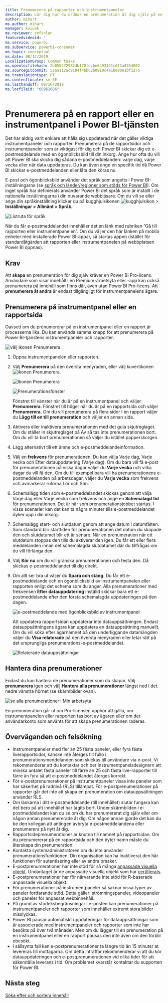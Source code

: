 ```yaml
---
title: Prenumerera på rapporter och instrumentpaneler
description: Lär dig hur du ordnar en prenumeration åt dig själv på en ögonblicksbild via e-post av en Power BI-rapport eller instrumentpanel.
author: mihart
ms.author: mihart
manager: kvivek
ms.reviewer: cmfinlan
featuredvideoid: ''
ms.service: powerbi
ms.subservice: powerbi-consumer
ms.topic: conceptual
ms.date: 08/12/2019
LocalizationGroup: Common tasks
ms.openlocfilehash: 2b0554729824b170fecbe6493141c6f3a8354002
ms.sourcegitcommit: 52aa112ac9194f4bb62b0910c4a1be80e1bf1276
ms.translationtype: HT
ms.contentlocale: sv-SE
ms.lasthandoff: 09/16/2019
ms.locfileid: "68961686"
---
```

# <a name="subscribe-to-a-report-or-dashboard-in-the-power-bi-service"></a>Prenumerera på en rapport eller en instrumentpanel i Power BI-tjänsten 
Det har aldrig varit enklare att hålla sig uppdaterad när det gäller viktiga instrumentpaneler och rapporter. Prenumerera på de rapportsidor och instrumentpaneler som är viktigast för dig och Power BI skickar dig ett e-postmeddelande med en ögonblicksbild till din inkorg. Ange hur ofta du vill att Power BI ska skicka dig sådana e-postmeddelanden: varje dag, varje vecka eller när data uppdateras. Du kan även ange en specifik tid då Power BI skickar e-postmeddelanden eller låta den köras nu.  

E-post och ögonblicksbild använder det språk som angetts i Power BI-inställningarna (se [språk och länder/regioner som stöds för Power BI](../supported-languages-countries-regions.md)). Om inget språk har definierats använder Power BI det språk som är inställt i de nationella inställningarna i din nuvarande webbläsare. Om du vill se eller ange din språkinställning klickar du på kugghjulsikonen ![kugghjulsikon](./media/end-user-subscribe/power-bi-settings-icon.png) > **Inställningar > Allmänt > Språk**. 

![Listruta för språk](./media/end-user-subscribe/power-bi-language.png)

När du får e-postmeddelandet innehåller det en länk med rubriken ”Gå till rapporten eller instrumentpanelen”. Om du väljer den här länken på mobila enheter med installerade Power BI-appar, så startas appen (istället för standardåtgärden att rapporten eller instrumentpanelen på webbplatsen Power BI öppnas).


## <a name="requirements"></a>Krav
Att **skapa** en prenumeration för dig själv kräver en Power BI Pro-licens. Användare som visar innehåll i en Premium-arbetsyta eller -app kan också prenumerera på innehåll som finns där, även utan Power BI Pro-licens. Att **prenumerera åt andra** är endast tillgängligt för instrumentpanelens ägare. 

## <a name="subscribe-to-a-dashboard-or-a-report-page"></a>Prenumerera på instrumentpanel eller en rapportsida
Oavsett om du prenumererar på en instrumentpanel eller en rapport är processerna lika. Du kan använda samma knapp för att prenumerera på Power BI-tjänstens instrumentpaneler och rapporter.
 
![välj ikonen Prenumerera](./media/end-user-subscribe/power-bi-subscribe-orientation.png).

1. Öppna instrumentpanelen eller rapporten.
2. Välj **Prenumerera** på den översta menyraden, eller välj kuvertikonen ![ikonen Prenumerera](./media/end-user-subscribe/power-bi-icon-envelope.png).
   
   ![Ikonen Prenumerera](./media/end-user-subscribe/power-bi-subscribe-icon.png)

   ![Prenumerationsfönster](./media/end-user-subscribe/power-bi-emails-newest.png)
    
    Fönstret till vänster när du är på en instrumentpanel och väljer **Prenumerera**. Fönstret till höger när du är på en rapportsida och väljer **Prenumerera**. Om du vill prenumerera på flera sidor i en rapport väljer du **Lägg till en till prenumeration** och väljer en annan sida. 

4. Aktivera eller inaktivera prenumerationen med det gula skjutreglaget.  Om du ställer in skjutreglaget på Av så tas inte prenumerationen bort. Om du vill ta bort prenumerationen så väljer du istället papperskorgen.

5. Lägg alternativt till ett ämne och e-postmeddelandeinformation. 

5. Välj en **frekvens** för prenumerationen.  Du kan välja Varje dag, Varje vecka och Efter datauppdatering (Varje dag).  Om du bara vill få e-post för prenumerationen på vissa dagar väljer du **Varje vecka** och vilka dagar du vill få den.  Om du till exempel bara vill ha prenumerationens e-postmeddelanden på arbetsdagar, väljer du **Varje vecka** som frekvens och avmarkerar rutorna Lör och Sön.   

6. Schemalägg tiden som e-postmeddelandet skickas genom att välja Varje dag eller Varje vecka som frekvens och ange en **Schemalagd** **tid** för prenumerationen.  Det är här som prenumerationsjobbet startas. I vissa scenarier kan det kan ta några minuter tills e-postmeddelandet dyker upp i din inkorg.    

7. Schemalägg start- och slutdatum genom att ange datum i datumfälten. Som standard blir starttiden för prenumerationen det datum du skapade den och slutdatumet blir ett år senare. När en prenumeration når ett slutdatum stoppas den tills du aktiverar den igen.  Du får ett eller flera meddelanden innan det schemalagda slutdatumet där du tillfrågas om du vill förlänga den.     

8. Välj **Kör nu** om du vill granska prenumerationen och testa den.  Då skickas e-postmeddelandet till dig direkt. 

8. Om allt ser bra ut väljer du **Spara och stäng**. Du får ett e-postmeddelande och en ögonblicksbild av instrumentpanelen eller rapporten enligt det schema som du anger. Alla prenumerationer med frekvensen **Efter datauppdatering** inställd skickar bara ett e-postmeddelande efter den första schemalagda uppdateringen på den dagen.
   
   ![e-postmeddelande med ögonblicksbild av instrumentpanel](media/end-user-subscribe/power-bi-subscribe-email.png)
   
    Att uppdatera rapportsidan uppdaterar inte datauppsättningen. Endast datauppsättningens ägare kan uppdatera en datauppsättning manuellt. Om du vill söka efter ägarnamnet på den underliggande datamängden väljer du **Visa relaterade** på den översta menyraden eller letar rätt på det ursprungliga prenumerations-e-postmeddelandet.
   
    ![Relaterade datauppsättningar](./media/end-user-subscribe/power-bi-view-related-screen.png)


## <a name="manage-your-subscriptions"></a>Hantera dina prenumerationer
Endast du kan hantera de prenumerationer som du skapar. Välj **prenumerera** igen och välj **Hantera alla prenumerationer** längst ned i det nedre vänstra hörnet (se skärmbilder ovan). 

![se alla prenumerationer i Min arbetsyta](./media/end-user-subscribe/power-bi-manage.png)

En prenumeration går ut om Pro-licensen upphör att gälla, om instrumentpanelen eller rapporten tas bort av ägaren eller om det användarkonto som använts för att skapa prenumerationen raderas.

## <a name="considerations-and-troubleshooting"></a>Överväganden och felsökning
* Instrumentpaneler med fler än 25 fästa paneler, eller fyra fästa liverapportsidor, kanske inte återges till fullo i prenumerationsmeddelanden som skickas till användare via e-post. Vi rekommenderar att du kontaktar och ber instrumentpanelsdesignern att minska antalet fästa paneler till färre än 25 och fästa live-rapporter till färre än fyra så att e-postmeddelandet återges korrekt.  
* För e-postprenumerationer på instrumentpaneler visas inte paneler som har säkerhet på radnivå (RLS) tillämpat.  För e-postprenumerationer på rapporter går det inte att skapa en prenumeration om datauppsättningen använder RLS.
* Om länkarna i ditt e-postmeddelande (till innehållet) slutar fungera kan det bero på att innehållet har tagits bort. Under skärmbilden i e-postmeddelandet kan du se om du har prenumererat dig själv eller om någon annan prenumererade åt dig. Om någon annan gjorde det kan du be den kollegan att antingen avbryta e-postmeddelandena eller prenumerera på nytt åt dig.
* Rapportsideprenumerationer är knutna till namnet på rapportsidan. Om du prenumererar på en rapportsida och den byter namn måste du återskapa din prenumeration.
* Kontakta systemadministratören om du inte använder prenumerationsfunktionen. Din organisation kan ha inaktiverat den här funktionen för autentisering eller av andra orsaker.  
* E-postprenumerationer har inte stöd för så många [anpassade visuella objekt](../power-bi-custom-visuals.md).  Undantaget är de anpassade visuella objekt som har [certifierats](../power-bi-custom-visuals-certified.md).  
* E-postprenumerationer har för närvarande inte stöd för R-baserade anpassade visuella objekt.  
* För prenumerationer på instrumentpaneler så saknar vissa typer av paneler fortfarande stöd.  Detta gäller: strömningspaneler, videopaneler och paneler för anpassat webbinnehåll.     
* På grund av storleksbegränsningar i e-posten kan prenumerationer på instrumentpaneler och rapporter som innehåller extremt stora bilder misslyckas.    
* Power BI pausar automatiskt uppdateringar för datauppsättningar som är associerade med instrumentpaneler och rapporter som inte har besökts på över två månader.  Men om du lägger till en prenumeration på en instrumentpanel eller en rapport pausas den inte även om den förblir obesökt.
* I sällsynta fall kan e-postprenumerationer ta längre tid än 15 minuter at levereras till mottagarna.  Om detta inträffar rekommenderar vi att du kör datauppdateringen och e-postprenumerationen vid olika tider för att säkerställa leverans i tid.  Om problemet kvarstår kontaktar du supporten för Power BI.

## <a name="next-steps"></a>Nästa steg

[Söka efter och sortera innehåll](end-user-search-sort.md)
